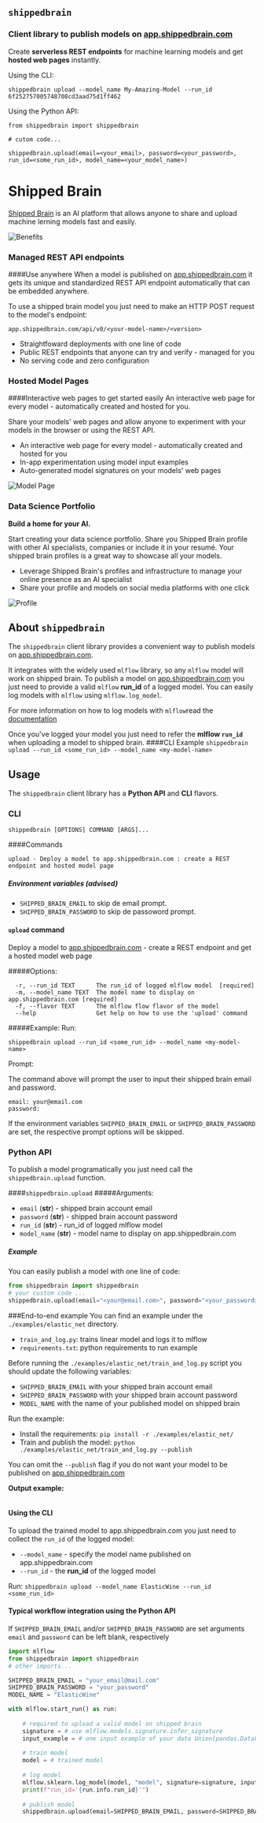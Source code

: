 ## `shippedbrain`
### Client library to publish models on [app.shippedbrain.com](app.shippedbrain.com)
Create **serverless REST endpoints** for machine learning models and get **hosted web pages** instantly.

Using the CLI:

`shippedbrain upload --model_name My-Amazing-Model --run_id 6f252757005748708cd3aad75d1ff462`

Using the Python API:

```
from shippedbrain import shippedbrain

# cutom code...

shippedbrain.upload(email=<your_email>, password=<your_password>, run_id=<some_run_id>, model_name=<your_model_name>)
```

# Shipped Brain
[Shipped Brain](shippedbrain.com) is an AI platform that allows anyone to share and upload machine lerning models fast and easily.

![Benefits](./static/benefits.png)

### Managed REST API endpoints
####Use anywhere
When a model is published on [app.shippedbrain.com](app.shippedbrain.com) it gets its unique and standardized REST API endpoint automatically that can be embedded anywhere.

To use a shipped brain model you just need to make an HTTP POST request to the model's endpoint:

```app.shippedbrain.com/api/v0/<your-model-name>/<version>```

* Straightfoward deployments with one line of code 
* Public REST endpoints that anyone can try and verify - managed for you
* No serving code and zero configuration

### Hosted Model Pages
####Interactive web pages to get started easily
An interactive web page for every model - automatically created and hosted for you.

Share your models' web pages and allow anyone to experiment with your models in the browser or using the REST API.

* An interactive web page for every model - automatically created and hosted for you
* In-app experimentation using model input examples
* Auto-generated model signatures on your models' web pages

![Model Page](./static/model_page.png)

### Data Science Portfolio
**Build a home for your AI.**

Start creating your data science portfolio. Share you Shipped Brain profile with other AI specialists, companies or include it in your resumé. Your shipped brain profiles is a great way to showcase all your models.

* Leverage Shipped Brain's profiles and infrastructure to manage your online presence as an AI specialist
* Share your profile and models on social media platforms with one click

![Profile](./static/profile.png)

## About `shippedbrain`
The `shippedbrain` client library provides a convenient way to publish models on [app.shippedbrain.com](app.shippedbrain.com).

It integrates with the widely used `mlflow` library, so any `mlflow` model will work on shipped brain. To publish a model on [app.shippedbrain.com](app.shippedbrain.com) you just need to provide a valid `mlflow` **run_id** of a logged model.  You can easily log models with `mlflow` using `mlflow.log_model`.

For more information on how to log models with `mlflow`read the [documentation](https://www.mlflow.org/docs/latest/models.html)

Once you've logged your model you just need to refer the **mlflow `run_id`** when uploading a model to shipped brain.
####CLI Example
`shippedbrain upload --run_id <some_run_id> --model_name <my-model-name>`

## Usage
The `shippedbrain` client library has a **Python API** and **CLI** flavors.

### CLI
`shippedbrain [OPTIONS] COMMAND [ARGS]...`

####Commands
```
upload - Deploy a model to app.shippedbrain.com : create a REST endpoint and hosted model page
```
##### Environment variables (advised)
* `SHIPPED_BRAIN_EMAIL` to skip de email prompt.
* `SHIPPED_BRAIN_PASSWORD` to skip de passoword prompt.

#### `upload` command
Deploy a model to [app.shippedbrain.com](app.shippedbrain.com) - create a REST endpoint and get a hosted model web page

#####Options:
```
  -r, --run_id TEXT      The run_id of logged mlflow model  [required]
  -m, --model_name TEXT  The model name to display on app.shippedbrain.com [required]
  -f, --flavor TEXT      The mlflow flow flavor of the model
  --help                 Get help on how to use the 'upload' command
```

#####Example:
Run:

`shippedbrain upload --run_id <some_run_id> --model_name <my-model-name>`

Prompt:

The command above will prompt the user to input their shipped brain email and password.
```
email: your@email.com
password: 
```

If the environment variables `SHIPPED_BRAIN_EMAIL` or `SHIPPED_BRAIN_PASSWORD` are set, the respective prompt options will be skipped.

### Python API
To publish a model programatically you just need call the `shippedbrain.upload` function.

####`shippedbrain.upload`
#####Arguments:
* `email` (**str**) - shipped brain account email
* `password` (**str**) - shipped brain account password
* `run_id` (**str**) - run_id of logged mlflow model
* `model_name` (**str**) - model name to display on app.shippedbrain.com

##### Example
You can easily publish a model with one line of code:
```python
from shippedbrain import shippedbrain
# your custom code ...
shippedbrain.upload(email="<your@email.com>", password="<your_password>", model_name="<model-name>", run_id="<model-run-id>")
```

###End-to-end example
You can find an example under the `./examples/elastic_net` directory.
* `train_and_log.py`: trains linear model and logs it to mlflow
* `requirements.txt`: python requirements to run example

Before running the `./examples/elastic_net/train_and_log.py` script you should update the following variables:
* `SHIPPED_BRAIN_EMAIL` with your shipped brain account email
* `SHIPPED_BRAIN_PASSWORD` with your shipped brain account password
* `MODEL_NAME` with the name of your published model on shipped brain 

Run the example:
* Install the requirements: `pip install -r ./examples/elastic_net/`
* Train and publish the model: `python ./examples/elastic_net/train_and_log.py --publish`

You can omit the `--publish` flag if you do not want your model to be published on [app.shippedbrain.com](app.shippedbrain.com)

**Output example:**
```
```

#### Using the CLI
To upload the trained model to app.shippedbrain.com you just need to collect the `run_id` of the logged model:
* `--model_name` - specify the model name published on app.shippedbrain.com
* `--run_id` - the **run_id** of the logged model 

Run: `shippedbrain upload --model_name ElasticWine --run_id <some_run_id>`

#### Typical workflow integration using the Python API

If `SHIPPED_BRAIN_EMAIL` and/or `SHIPPED_BRAIN_PASSWORD` are set arguments `email` and `password` can be left blank, respectively 

```python
import mlflow
from shippedbrain import shippedbrain
# other imports...

SHIPPED_BRAIN_EMAIL = "your_email@mail.com"
SHIPPED_BRAIN_PASSWORD = "your_password"
MODEL_NAME = "ElasticWine"

with mlflow.start_run() as run:
    
    # required to upload a valid model on shipped brain
    signature = # use mlflow.models.signature.infer_signature
    input_example = # one input example of your data Union[pandas.DataFrame | numpy.ndarray] 
    
    # train model
    model = # trained model
    
    # log model
    mlflow.sklearn.log_model(model, "model", signature=signature, input_example=input_example)
    print(f"run_id='{run.info.run_id}'")
    
    # publish model
    shippedbrain.upload(email=SHIPPED_BRAIN_EMAIL, password=SHIPPED_BRAIN_PASSWORD, run_id=run.info.run_id, model_name=MODEL_NAME)
```